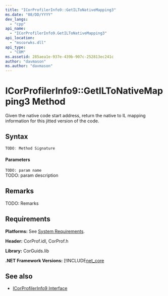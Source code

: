 ```yaml
---
title: "ICorProfilerInfo9::GetILToNativeMapping3"
ms.date: "08/DD/YYYY"
dev_langs: 
  - "cpp"
api_name: 
  - "ICorProfilerInfo9.GetILToNativeMapping3"
api_location: 
  - "mscorwks.dll"
api_type: 
  - "COM"
ms.assetid: 285aea1e-937e-439b-907c-252813ec241c
author: "davmason"
ms.author: "davmason"
---
```

# ICorProfilerInfo9::GetILToNativeMapping3 Method
  
 Given the native code start address, return the native to IL mapping information for this jitted version of the code.   
  
## Syntax  
  
```cpp
TODO: Method Signature
```  
  
#### Parameters  
 `TODO: param name`  
 TODO: param description  
  
## Remarks  
 TODO: Remarks  

## Requirements  
 **Platforms:** See [System Requirements](../../../../docs/framework/get-started/system-requirements.md).  
  
 **Header:** CorProf.idl, CorProf.h  
  
 **Library:** CorGuids.lib  
  
 **.NET Framework Versions:** [!INCLUDE[net_core](../../../../includes/net-core.md)  
  
## See also
- [ICorProfilerInfo9 Interface](../../../../docs/framework/unmanaged-api/profiling/icorprofilerinfo9-interface.md)


